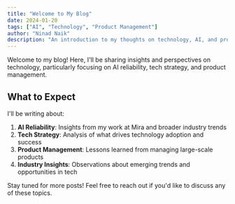 ```yaml
---
title: "Welcome to My Blog"
date: 2024-01-20
tags: ["AI", "Technology", "Product Management"]
author: "Ninad Naik"
description: "An introduction to my thoughts on technology, AI, and product strategy"
---
```


Welcome to my blog! Here, I'll be sharing insights and perspectives on technology, particularly focusing on AI reliability, tech strategy, and product management.

## What to Expect

I'll be writing about:

1. **AI Reliability**: Insights from my work at Mira and broader industry trends
2. **Tech Strategy**: Analysis of what drives technology adoption and success
3. **Product Management**: Lessons learned from managing large-scale products
4. **Industry Insights**: Observations about emerging trends and opportunities in tech

Stay tuned for more posts! Feel free to reach out if you'd like to discuss any of these topics.
